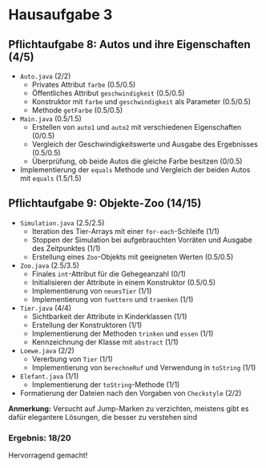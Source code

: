 # Hausaufgabe 3 #

## Pflichtaufgabe 8: Autos und ihre Eigenschaften (4/5) ##
+ `Auto.java` (2/2)
    * Privates Attribut `farbe` (0.5/0.5)
    * Öffentliches Attribut `geschwindigkeit` (0.5/0.5)
    * Konstruktor mit `farbe` und `geschwindigkeit` als Parameter (0.5/0.5)
    * Methode `getFarbe` (0.5/0.5)
+ `Main.java` (0.5/1.5)
    * Erstellen von `auto1` und `auto2` mit verschiedenen Eigenschaften (0/0.5)
    * Vergleich der Geschwindigkeitswerte und Ausgabe des Ergebnisses (0.5/0.5)
    * Überprüfung, ob beide Autos die gleiche Farbe besitzen (0/0.5)
+ Implementierung der `equals` Methode und Vergleich der beiden Autos mit `equals` (1.5/1.5)

## Pflichtaufgabe 9: Objekte-Zoo (14/15) ##
+ `Simulation.java` (2.5/2.5)
    * Iteration des Tier-Arrays mit einer `for-each`-Schleife (1/1)
    * Stoppen der Simulation bei aufgebrauchten Vorräten und Ausgabe des Zeitpunktes (1/1)
    * Erstellung eines `Zoo`-Objekts mit geeigneten Werten (0.5/0.5)
+ `Zoo.java` (2.5/3.5)
    * Finales `int`-Attribut für die Gehegeanzahl (0/1)
    * Initialisieren der Attribute in einem Konstruktor (0.5/0.5)
    * Implementierung von `neuesTier` (1/1)
    * Implementierung von `fuettern` und `traenken` (1/1)
+ `Tier.java` (4/4)
    * Sichtbarkeit der Attribute in Kinderklassen (1/1)
    * Erstellung der Konstruktoren (1/1)
    * Implementierung der Methoden `trinken` und `essen` (1/1)
    * Kennzeichnung der Klasse mit `abstract` (1/1)
+ `Loewe.java` (2/2)
    * Vererbung von `Tier` (1/1)
    * Implementierung von `berechneRuf` und Verwendung in `toString` (1/1)
+ `Elefant.java` (1/1)
    * Implementierung der `toString`-Methode (1/1)
+ Formatierung der Dateien nach den Vorgaben von `Checkstyle` (2/2)

**Anmerkung:** Versucht auf Jump-Marken zu verzichten, meistens gibt es dafür elegantere Lösungen, die besser zu verstehen sind

### Ergebnis: 18/20 ###

Hervorragend gemacht!
